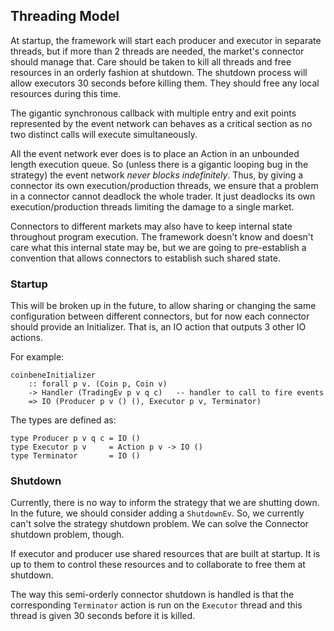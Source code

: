 ## Threading Model

At startup, the framework will start each producer and executor in separate threads, but if more than 2 threads are needed, the market's connector should manage that. Care should be taken to kill all threads and free resources in an orderly fashion at shutdown. The shutdown process will allow executors 30 seconds before killing them. They should free any local resources during this time.

The gigantic synchronous callback with multiple entry and exit points represented by the event network can behaves as a critical section as no two distinct calls will execute simultaneously.

All the event network ever does is to place an Action in an unbounded length execution queue. So (unless there is a gigantic looping bug in the strategy) the event network *never blocks indefinitely*. Thus, by giving a connector its own execution/production threads, we ensure that a problem in a connector cannot deadlock the whole trader. It just deadlocks its own execution/production threads limiting the damage to a single market.

Connectors to different markets may also have to keep internal state throughout program execution. The framework doesn't know and doesn't care what this internal state may be, but we are going to pre-establish a convention that allows connectors to establish such shared state.

### Startup

This will be broken up in the future, to allow sharing or changing the same configuration between different connectors, but for now each connector should provide an Initializer. That is, an IO action that outputs 3 other IO actions.

For example:

```
coinbeneInitializer
    :: forall p v. (Coin p, Coin v) 
    -> Handler (TradingEv p v q c)   -- handler to call to fire events
    => IO (Producer p v () (), Executor p v, Terminator)
```

The types are defined as:

```
type Producer p v q c = IO ()
type Executor p v     = Action p v -> IO ()
type Terminator       = IO ()
```

### Shutdown

Currently, there is no way to inform the strategy that we are shutting down. In the future, we should consider adding a `ShutdownEv`. So, we currently can't solve the strategy shutdown problem. We can solve the Connector shutdown problem, though.

If executor and producer use shared resources that are built at startup. It is up to them to control these resources and to collaborate to free them at shutdown.

The way this semi-orderly connector shutdown is handled is that the corresponding `Terminator` action is run on the `Executor` thread and this thread is given 30 seconds before it is killed.





